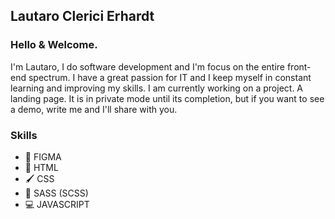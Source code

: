 ## Lautaro Clerici Erhardt

### Hello & Welcome.

I'm Lautaro, I do software development and I'm focus on the entire front-end spectrum.
I have a great passion for IT and I keep myself in constant learning and improving my skills.
I am currently working on a project. A landing page. 
It is in private mode until its completion, but if you want to see a demo, write me and I'll share with you.

### Skills

* 🎴 FIGMA
* 📃 HTML
* 🖌 CSS 
* 🎨 SASS (SCSS)
* 💻 JAVASCRIPT
